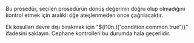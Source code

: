 Bu prosedür, seçilen prosedürün dönüş değerinin doğru olup olmadığını kontrol etmek için aralıklı öğe ateşlenmeden önce çağrılacaktır.

Ek koşulları devre dışı bırakmak için “${l10n.t(”condition.common.true“)}” ifadesini saklayın. Cephane kontrolleri bu durumda hala geçerlidir.